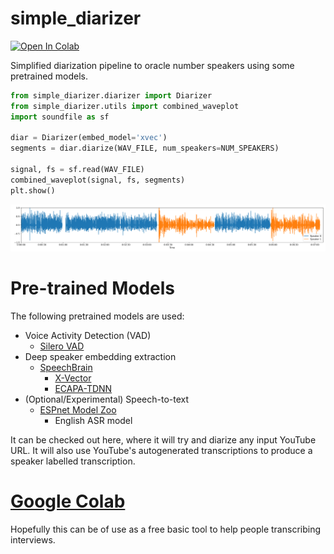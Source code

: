 # simple_diarizer


[![Open In Colab](https://colab.research.google.com/assets/colab-badge.svg)](https://colab.research.google.com/drive/1nMKHOTTROwQitOXQEYq35lvv7nyTOlpe?usp=sharing)

Simplified diarization pipeline to oracle number speakers using some pretrained models.

```python
from simple_diarizer.diarizer import Diarizer
from simple_diarizer.utils import combined_waveplot
import soundfile as sf

diar = Diarizer(embed_model='xvec')
segments = diar.diarize(WAV_FILE, num_speakers=NUM_SPEAKERS)

signal, fs = sf.read(WAV_FILE)
combined_waveplot(signal, fs, segments)
plt.show()
```

<p align="center">
  <img src="media/diarized_waveplot.png?raw=true">
</p>

# Pre-trained Models

The following pretrained models are used:

 - Voice Activity Detection (VAD)
     - [Silero VAD](https://github.com/snakers4/silero-vad)
 - Deep speaker embedding extraction
     - [SpeechBrain](https://github.com/speechbrain/speechbrain)
        - [X-Vector](https://huggingface.co/speechbrain/spkrec-xvect-voxceleb)
        - [ECAPA-TDNN](https://huggingface.co/speechbrain/spkrec-ecapa-voxceleb)
 - (Optional/Experimental) Speech-to-text
     - [ESPnet Model Zoo](https://github.com/espnet/espnet_model_zoo)
        - English ASR model

It can be checked out here, where it will try and diarize any input YouTube URL. It will also use YouTube's autogenerated transcriptions to produce a speaker labelled transcription.

# **[Google Colab](https://colab.research.google.com/drive/1nMKHOTTROwQitOXQEYq35lvv7nyTOlpe?usp=sharing)**

Hopefully this can be of use as a free basic tool to help people transcribing interviews.
